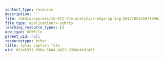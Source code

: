 ```yaml
---
content_type: resource
description: ''
file: /media/courses/15-071-the-analytics-edge-spring-2017/06245971996a5084845f9954d40d14f3_D8HcmzYnBv0.vtt
file_type: application/x-subrip
learning_resource_types: []
ocw_type: OCWFile
parent_uid: null
resourcetype: Other
title: 3play caption file
uid: 06245971-996a-5084-845f-9954d40d14f3
---
```

